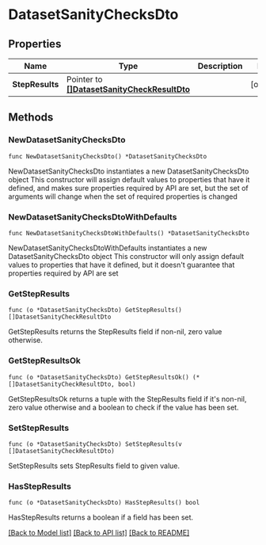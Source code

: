 # DatasetSanityChecksDto

## Properties

Name | Type | Description | Notes
------------ | ------------- | ------------- | -------------
**StepResults** | Pointer to [**[]DatasetSanityCheckResultDto**](DatasetSanityCheckResultDto.md) |  | [optional] 

## Methods

### NewDatasetSanityChecksDto

`func NewDatasetSanityChecksDto() *DatasetSanityChecksDto`

NewDatasetSanityChecksDto instantiates a new DatasetSanityChecksDto object
This constructor will assign default values to properties that have it defined,
and makes sure properties required by API are set, but the set of arguments
will change when the set of required properties is changed

### NewDatasetSanityChecksDtoWithDefaults

`func NewDatasetSanityChecksDtoWithDefaults() *DatasetSanityChecksDto`

NewDatasetSanityChecksDtoWithDefaults instantiates a new DatasetSanityChecksDto object
This constructor will only assign default values to properties that have it defined,
but it doesn't guarantee that properties required by API are set

### GetStepResults

`func (o *DatasetSanityChecksDto) GetStepResults() []DatasetSanityCheckResultDto`

GetStepResults returns the StepResults field if non-nil, zero value otherwise.

### GetStepResultsOk

`func (o *DatasetSanityChecksDto) GetStepResultsOk() (*[]DatasetSanityCheckResultDto, bool)`

GetStepResultsOk returns a tuple with the StepResults field if it's non-nil, zero value otherwise
and a boolean to check if the value has been set.

### SetStepResults

`func (o *DatasetSanityChecksDto) SetStepResults(v []DatasetSanityCheckResultDto)`

SetStepResults sets StepResults field to given value.

### HasStepResults

`func (o *DatasetSanityChecksDto) HasStepResults() bool`

HasStepResults returns a boolean if a field has been set.


[[Back to Model list]](../README.md#documentation-for-models) [[Back to API list]](../README.md#documentation-for-api-endpoints) [[Back to README]](../README.md)


